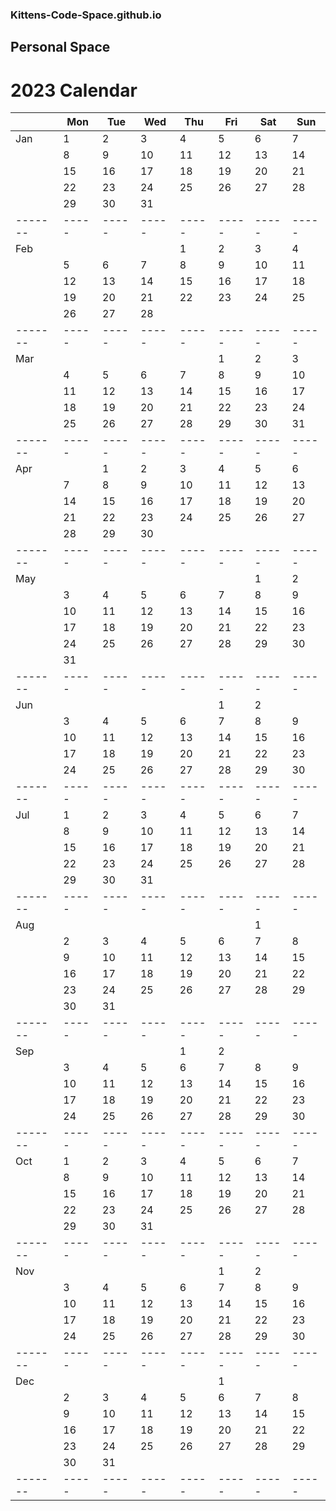 ### Kittens-Code-Space.github.io
## Personal Space



# 2023 Calendar


|       | Mon | Tue | Wed | Thu | Fri | Sat | Sun |
|-------|-----|-----|-----|-----|-----|-----|-----|
| Jan   |  1  |  2  |  3  |  4  |  5  |  6  |  7  |
|       |  8  |  9  | 10  | 11  | 12  | 13  | 14  |
|       | 15  | 16  | 17  | 18  | 19  | 20  | 21  |
|       | 22  | 23  | 24  | 25  | 26  | 27  | 28  |
|       | 29  | 30  | 31  |     |     |     |     |
|-------|-----|-----|-----|-----|-----|-----|-----|
| Feb   |     |     |     |  1  |  2  |  3  |  4  |
|       |  5  |  6  |  7  |  8  |  9  | 10  | 11  |
|       | 12  | 13  | 14  | 15  | 16  | 17  | 18  |
|       | 19  | 20  | 21  | 22  | 23  | 24  | 25  |
|       | 26  | 27  | 28  |     |     |     |     |
|-------|-----|-----|-----|-----|-----|-----|-----|
| Mar   |     |     |     |     |  1  |  2  |  3  |
|       |  4  |  5  |  6  |  7  |  8  |  9  | 10  |
|       | 11  | 12  | 13  | 14  | 15  | 16  | 17  |
|       | 18  | 19  | 20  | 21  | 22  | 23  | 24  |
|       | 25  | 26  | 27  | 28  | 29  | 30  | 31  |
|-------|-----|-----|-----|-----|-----|-----|-----|
| Apr   |     |  1  |  2  |  3  |  4  |  5  |  6  |
|       |  7  |  8  |  9  | 10  | 11  | 12  | 13  |
|       | 14  | 15  | 16  | 17  | 18  | 19  | 20  |
|       | 21  | 22  | 23  | 24  | 25  | 26  | 27  |
|       | 28  | 29  | 30  |     |     |     |     |
|-------|-----|-----|-----|-----|-----|-----|-----|
| May   |     |     |     |     |     |  1  |  2  |
|       |  3  |  4  |  5  |  6  |  7  |  8  |  9  |
|       | 10  | 11  | 12  | 13  | 14  | 15  | 16  |
|       | 17  | 18  | 19  | 20  | 21  | 22  | 23  |
|       | 24  | 25  | 26  | 27  | 28  | 29  | 30  |
|       | 31  |     |     |     |     |     |     |
|-------|-----|-----|-----|-----|-----|-----|-----|
| Jun   |           |     |     |     |  1  |  2  |
|       |  3  |  4  |  5  |  6  |  7  |  8  |  9  |
|       | 10  | 11  | 12  | 13  | 14  | 15  | 16  |
|       | 17  | 18  | 19  | 20  | 21  | 22  | 23  |
|       | 24  | 25  | 26  | 27  | 28  | 29  | 30  |
|-------|-----|-----|-----|-----|-----|-----|-----|
| Jul   |  1  |  2  |  3  |  4  |  5  |  6  |  7  |
|       |  8  |  9  | 10  | 11  | 12  | 13  | 14  |
|       | 15  | 16  | 17  | 18  | 19  | 20  | 21  |
|       | 22  | 23  | 24  | 25  | 26  | 27  | 28  |
|       | 29  | 30  | 31  |     |     |     |     |
|-------|-----|-----|-----|-----|-----|-----|-----|
| Aug   |           |     |     |     |     |  1  |
|       |  2  |  3  |  4  |  5  |  6  |  7  |  8  |
|       |  9  | 10  | 11  | 12  | 13  | 14  | 15  |
|       | 16  | 17  | 18  | 19  | 20  | 21  | 22  |
|       | 23  | 24  | 25  | 26  | 27  | 28  | 29  |
|       | 30  | 31  |     |     |     |     |     |
|-------|-----|-----|-----|-----|-----|-----|-----|
| Sep   |                 |     |     |  1  |  2  |
|       |  3  |  4  |  5  |  6  |  7  |  8  |  9  |
|       | 10  | 11  | 12  | 13  | 14  | 15  | 16  |
|       | 17  | 18  | 19  | 20  | 21  | 22  | 23  |
|       | 24  | 25  | 26  | 27  | 28  | 29  | 30  |
|-------|-----|-----|-----|-----|-----|-----|-----|
| Oct   |  1  |  2  |  3  |  4  |  5  |  6  |  7  |
|       |  8  |  9  | 10  | 11  | 12  | 13  | 14  |
|       | 15  | 16  | 17  | 18  | 19  | 20  | 21  |
|       | 22  | 23  | 24  | 25  | 26  | 27  | 28  |
|       | 29  | 30  | 31  |     |     |     |     |
|-------|-----|-----|-----|-----|-----|-----|-----|
| Nov   |           |     |     |     |  1  |  2  |
|       |  3  |  4  |  5  |  6  |  7  |  8  |  9  |
|       | 10  | 11  | 12  | 13  | 14  | 15  | 16  |
|       | 17  | 18  | 19  | 20  | 21  | 22  | 23  |
|       | 24  | 25  | 26  | 27  | 28  | 29  | 30  |
|-------|-----|-----|-----|-----|-----|-----|-----|
| Dec   |                 |     |     |     |  1  |
|       |  2  |  3  |  4  |  5  |  6  |  7  |  8  |
|       |  9  | 10  | 11  | 12  | 13  | 14  | 15  |
|       | 16  | 17  | 18  | 19  | 20  | 21  | 22  |
|       | 23  | 24  | 25  | 26  | 27  | 28  | 29  |
|       | 30  | 31  |     |     |     |     |     |
|-------|-----|-----|-----|-----|-----|-----|-----|

